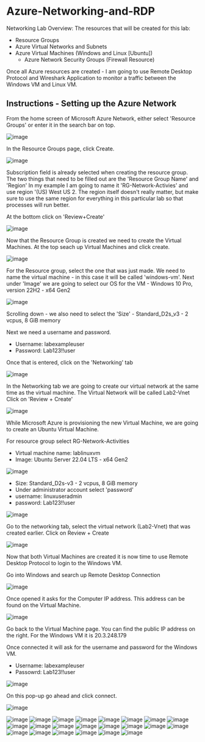 # Azure-Networking-and-RDP
Networking Lab Overview:
The resources that will be created for this lab:
- Resource Groups
- Azure Virtual Networks and Subnets
- Azure Virtual Machines (Windows and Linux [Ubuntu])
  - Azure Network Security Groups (Firewall Resource)

Once all Azure resources are created - I am going to use Remote Desktop Protocol and Wireshark Application to monitor a traffic between the Windows VM and Linux VM.

## Instructions - Setting up the Azure Network

From the home screen of Microsoft Azure Network, either select 'Resource Groups' or enter it in the search bar on top.

![image](https://github.com/seanmarqueling/Azure-Networking-and-RDP/blob/main/1.png?raw=true)

In the Resource Groups page, click Create.

![image](https://github.com/seanmarqueling/Azure-Networking-and-RDP/blob/main/2.png?raw=true)

Subscription field is already selected when creating the resource group.
The two things that need to be filled out are the 'Resource Group Name' and 'Region'
In my example I am going to name it 'RG-Network-Activies' and use region '(US) West US 2.
The region itself doesn't really matter, but make sure to use the same region for everything in this particular lab
so that processes will run better.

At the bottom click on 'Review+Create'

![image](https://github.com/seanmarqueling/Azure-Networking-and-RDP/blob/main/3.png?raw=true)

Now that the Resource Group is created we need to create the Virtual Machines. At the top seach up Virtual Machines and click create.

![image](https://github.com/seanmarqueling/Azure-Networking-and-RDP/blob/main/4.png?raw=true)

For the Resource group, select the one that was just made.
We need to name the virtual machine - in this case it will be called 'windows-vm'.
Next under 'Image' we are going to select our OS for the VM - Windows 10 Pro, version 22H2 - x64 Gen2

![image](https://github.com/seanmarqueling/Azure-Networking-and-RDP/blob/main/5.png?raw=true)

Scrolling down - we also need to select the 'Size' - Standard_D2s_v3 - 2 vcpus, 8 GiB memory

Next we need a username and password.
- Username: labexampleuser
- Password: Lab123!!user

Once that is entered, click on the 'Networking' tab

![image](https://github.com/seanmarqueling/Azure-Networking-and-RDP/blob/main/6.png?raw=true)

In the Networking tab we are going to create our virtual network at the same time as the virtual machine.
The Virtual Network will be called Lab2-Vnet
Click on 'Review + Create'

![image](https://github.com/seanmarqueling/Azure-Networking-and-RDP/blob/main/7.png?raw=true)

While Microsoft Azure is provisioning the new Virtual Machine, we are going to create an Ubuntu Virtual Machine.

For resource group select RG-Network-Activities
- Virtual machine name: lablinuxvm
- Image: Ubuntu Server 22.04 LTS - x64 Gen2

![image](https://github.com/seanmarqueling/Azure-Networking-and-RDP/blob/main/8.png?raw=true)

- Size: Standard_D2s-v3 - 2 vcpus, 8 GiB memory
- Under administrator account select 'password'
- username: linuxuseradmin
- password: Lab123!!user

![image](https://github.com/seanmarqueling/Azure-Networking-and-RDP/blob/main/36.png?raw=true)

Go to the networking tab, select the virtual network (Lab2-Vnet) that was created earlier.
Click on Review + Create

![image](https://github.com/seanmarqueling/Azure-Networking-and-RDP/blob/main/9.png?raw=true)

Now that both Virtual Machines are created it is now time to use Remote Desktop Protocol to login to the Windows VM.

Go into Windows and search up Remote Desktop Connection

![image](https://github.com/seanmarqueling/Azure-Networking-and-RDP/blob/main/10.png?raw=true)

Once opened it asks for the Computer IP address. This address can be found on the Virtual Machine.

![image](https://github.com/seanmarqueling/Azure-Networking-and-RDP/blob/main/11.png?raw=true)

Go back to the Virtual Machine page. You can find the public IP address on the right. For the Windows VM it is 20.3.248.179

Once connected it will ask for the username and password for the Windows VM.
- Username: labexampleuser
- Passowrd: Lab123!!user

![image](https://github.com/seanmarqueling/Azure-Networking-and-RDP/blob/main/12.png?raw=true)

On this pop-up go ahead and click connect.

![image](https://github.com/seanmarqueling/Azure-Networking-and-RDP/blob/main/13.png?raw=true)



![image](https://github.com/seanmarqueling/Azure-Networking-and-RDP/blob/main/14.png?raw=true)
![image](https://github.com/seanmarqueling/Azure-Networking-and-RDP/blob/main/15.png?raw=true)
![image](https://github.com/seanmarqueling/Azure-Networking-and-RDP/blob/main/16.png?raw=true)
![image](https://github.com/seanmarqueling/Azure-Networking-and-RDP/blob/main/17.png?raw=true)
![image](https://github.com/seanmarqueling/Azure-Networking-and-RDP/blob/main/18.png?raw=true)
![image](https://github.com/seanmarqueling/Azure-Networking-and-RDP/blob/main/19.png?raw=true)
![image](https://github.com/seanmarqueling/Azure-Networking-and-RDP/blob/main/20.png?raw=true)
![image](https://github.com/seanmarqueling/Azure-Networking-and-RDP/blob/main/21.png?raw=true)
![image](https://github.com/seanmarqueling/Azure-Networking-and-RDP/blob/main/22.png?raw=true)
![image](https://github.com/seanmarqueling/Azure-Networking-and-RDP/blob/main/23.png?raw=true)
![image](https://github.com/seanmarqueling/Azure-Networking-and-RDP/blob/main/24.png?raw=true)
![image](https://github.com/seanmarqueling/Azure-Networking-and-RDP/blob/main/25.png?raw=true)
![image](https://github.com/seanmarqueling/Azure-Networking-and-RDP/blob/main/26.png?raw=true)
![image](https://github.com/seanmarqueling/Azure-Networking-and-RDP/blob/main/27.png?raw=true)
![image](https://github.com/seanmarqueling/Azure-Networking-and-RDP/blob/main/28.png?raw=true)
![image](https://github.com/seanmarqueling/Azure-Networking-and-RDP/blob/main/29.png?raw=true)
![image](https://github.com/seanmarqueling/Azure-Networking-and-RDP/blob/main/30.png?raw=true)
![image](https://github.com/seanmarqueling/Azure-Networking-and-RDP/blob/main/31.png?raw=true)
![image](https://github.com/seanmarqueling/Azure-Networking-and-RDP/blob/main/32.png?raw=true)
![image](https://github.com/seanmarqueling/Azure-Networking-and-RDP/blob/main/33.png?raw=true)
![image](https://github.com/seanmarqueling/Azure-Networking-and-RDP/blob/main/34.png?raw=true)
![image](https://github.com/seanmarqueling/Azure-Networking-and-RDP/blob/main/35.png?raw=true)

